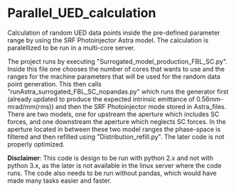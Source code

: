 # Parallel_UED_calculation
Calculation of random UED data points inside the pre-defined parameter range by using the SRF Photoinjector Astra model. The calculation is paralellized to be run in a multi-core server.  

The project runs by executing "Surrogated_model_production_FBL_SC.py". Inside this file one chooses the number of cores that wants to use and the ranges for the machine parameters that will be used for the random data point generation. This then calls "runAstra_surrogated_FBL_SC_nopandas.py" which runs the generator first (already updated to produce the expected intrinsic emittance of 0.56mm-mrad/mm(rms)) and then the SRF Photoinjector mode stored in Astra_files. There are two models, one for upstream the aperture which includes SC forces, and one downstream the aperture which neglects SC forces. In the aperture located in between these two model ranges the phase-space is filtered and then refilled using "Distribution_refill.py". The later code is not properly optimized.

**Disclaimer**: This code is design to be run with python 2.x and not with python 3.x, as the later is not available in the linux server where the code runs. The code also needs to be run without pandas, which would have made many tasks easier and faster.
